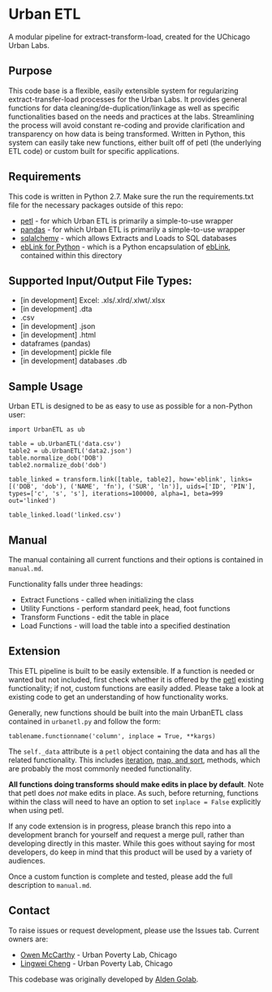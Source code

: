 # Urban ETL
A modular pipeline for extract-transform-load, created for the UChicago Urban
Labs.

## Purpose
This code base is a flexible, easily extensible system for regularizing extract-transfer-load processes for the Urban Labs. It provides general functions for data cleaning/de-duplication/linkage as well as specific functionalities based on the needs and practices at the labs. Streamlining the process will avoid constant re-coding and provide clarification and transparency on how data is being transformed. Written in Python, this system can easily take new functions, either built off of petl (the underlying ETL code) or custom built for specific applications.

## Requirements
This code is written in Python 2.7. Make sure the run the requirements.txt file for the necessary packages outside of this repo:
+ [petl](https://petl.readthedocs.io) - for which Urban ETL is primarily a simple-to-use wrapper
+ [pandas](http://pandas.pydata.org/pandas-docs/version/0.15.2/index.html) - for which Urban ETL is primarily a simple-to-use wrapper
+ [sqlalchemy](https://readthedocs.org/projects/sqlalchemy/) - which allows Extracts and Loads to SQL databases
+ [ebLink for Python](https://github.com/aldengolab/graphical-record-linkage) - which is a Python encapsulation of [ebLink](https://github.com/resteorts/ebLink), contained within this directory

## Supported Input/Output File Types:
+ [in development] Excel: .xls/.xlrd/.xlwt/.xlsx
+ [in development] .dta
+ .csv
+ [in development] .json
+ [in development] .html
+ dataframes (pandas)
+ [in development] pickle file
+ [in development] databases .db

## Sample Usage

Urban ETL is designed to be as easy to use as possible for a non-Python user:

`import UrbanETL as ub`

`table = ub.UrbanETL('data.csv')`  
`table2 = ub.UrbanETL('data2.json')`  
`table.normalize_dob('DOB')`  
`table2.normalize_dob('dob')`  

`table_linked = transform.link([table, table2], how='eblink', links=[('DOB', 'dob'), ('NAME', 'fn'), ('SUR', 'ln')], uids=['ID', 'PIN'], types=['c', 's', 's'], iterations=100000, alpha=1, beta=999 out='linked')`

`table_linked.load('linked.csv')`

## Manual

The manual containing all current functions and their options is contained in
`manual.md`.

Functionality falls under three headings:
+ Extract Functions - called when initializing the class
+ Utility Functions - perform standard peek, head, foot functions
+ Transform Functions - edit the table in place
+ Load Functions - will load the table into a specified destination

## Extension

This ETL pipeline is built to be easily extensible. If a function is needed or
wanted but not included, first check whether it is offered by the [petl](https://petl.readthedocs.io)
existing functionality; if not, custom functions are easily added. Please take
a look at existing code to get an understanding of how functionality works.

Generally, new functions should be built into the main UrbanETL class contained
in `urbanetl.py` and follow the form:

`tablename.functionname('column', inplace = True, **kargs)`

The `self._data` attribute is a `petl` object containing the data and has all
the related functionality. This includes
[iteration](https://petl.readthedocs.io/en/latest/intro.html#petl-executable),
[map, and  sort](https://petl.readthedocs.io/en/latest/transform.html#transforming-rows),
methods, which are probably the most commonly needed functionality.

**All functions doing transforms should make edits in place by default**.
Note that petl does *not* make edits in place. As such, before returning,
functions within the class will need to have an option to set `inplace = False`
explicitly when using petl.

If any code extension is in progress, please branch this repo into a development
branch for yourself and request a merge pull, rather than developing directly
in this master. While this goes without saying for most developers, do keep in
mind that this product will be used by a variety of audiences.

Once a custom function is complete and tested, please add the full description
to `manual.md`.

## Contact

To raise issues or request development, please use the Issues tab. Current
owners are:

+ [Owen McCarthy](https://github.com/OwenMcCarthy) - Urban Poverty Lab, Chicago
+ [Lingwei Cheng](https://github.com/lw334) - Urban Poverty Lab, Chicago

This codebase was originally developed by [Alden Golab](https://www.github.com/aldengolab).
